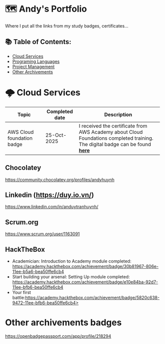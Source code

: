 # 🗺️ Andy's Portfolio 
Where I put all the links from my study badges, certificates...

## 📚 Table of Contents:
- [Cloud Services](#cloud-service)
- [Programing Languages](#)
- [Project Management](#)
- [Other Archivements](#other-archivements-badges)

# 🌩️ Cloud Services

| Topic      | Completed date      | Description       |
|-----------------|----------------|----------------|
| AWS Cloud foundation badge | 25-Oct-2025  | I received the certificate from AWS Academy about Cloud Foundations completed training. The digital badge can be found [**here**](https://www.credly.com/badges/195b727b-9fef-441f-aa5a-ed1fc72356a6/print)  |

## Chocolatey
https://community.chocolatey.org/profiles/andyhuynh

## Linkedin (https://duy.io.vn/)
https://www.linkedin.com/in/anduytranhuynh/

## Scrum.org
https://www.scrum.org/user/1163091

## HackTheBox
- Academician: Introduction to Academy module completed: https://academy.hackthebox.com/achievement/badge/30b81967-806e-11ee-b5a6-bea50ffe6cb4
- Start building your arsenal: Setting Up module completed: https://academy.hackthebox.com/achievement/badge/e10e84ba-92d7-11ee-bfb6-bea50ffe6cb4
- Your first battle:https://academy.hackthebox.com/achievement/badge/5820c638-9472-11ee-bfb6-bea50ffe6cb4>

# Other archivements badges
https://openbadgepassport.com/app/profile/218294
